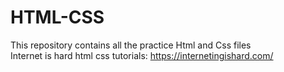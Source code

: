 # HTML-CSS

This repository contains all the practice  Html and Css files<br/>
Internet is hard html css tutorials: https://internetingishard.com/
